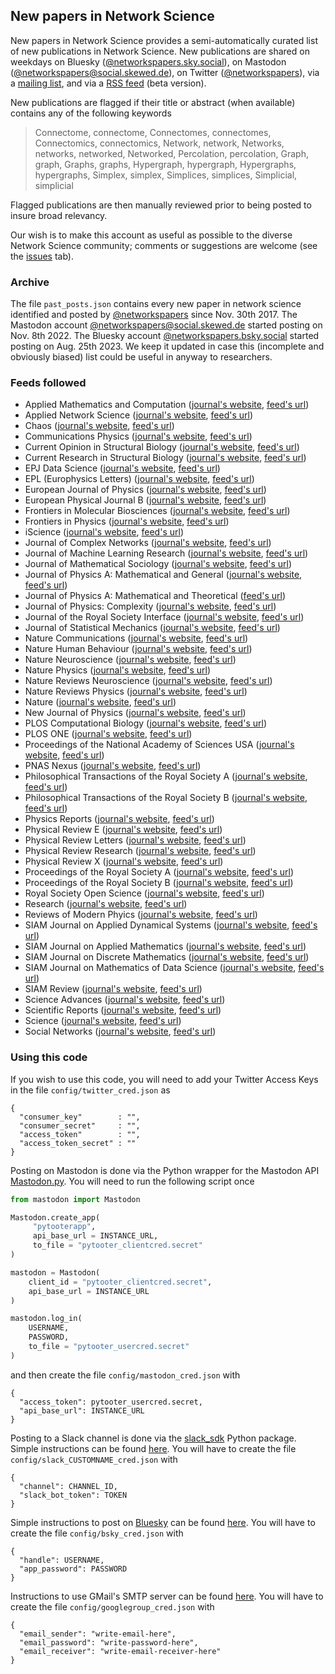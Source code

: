## New papers in Network Science

New papers in Network Science provides a semi-automatically curated list of new publications in Network Science. New publications are shared on weekdays on Bluesky ([@networkspapers.sky.social](https://bsky.app/profile/networkspapers.bsky.social)), on Mastodon ([@networkspapers@social.skewed.de](https://social.skewed.de/@networkspapers)), on Twitter ([@networkspapers](https://twitter.com/networkspapers)), via a [mailing list](https://groups.google.com/g/networkspapers), and via a [RSS feed](https://github.com/antoineallard/networkspapers/blob/main/rss.xml) (beta version).

New publications are flagged if their title or abstract (when available) contains any of the following keywords

> Connectome, connectome, Connectomes, connectomes, Connectomics, connectomics, Network, network, Networks, networks, networked, Networked, Percolation, percolation, Graph, graph, Graphs, graphs, Hypergraph, hypergraph, Hypergraphs, hypergraphs, Simplex, simplex, Simplices, simplices, Simplicial, simplicial

Flagged publications are then manually reviewed prior to being posted to insure broad relevancy.

Our wish is to make this account as useful as possible to the diverse Network Science community; comments or suggestions are welcome (see the [issues](https://github.com/antoineallard/networkspapers/issues) tab).

### Archive

The file `past_posts.json` contains every new paper in network science identified and posted by [@networkspapers](https://twitter.com/networkspapers) since Nov. 30th 2017. The Mastodon account [@networkspapers@social.skewed.de](https://social.skewed.de/@networkspapers) started posting on Nov. 8th 2022. The Bluesky account [@networkspapers.bsky.social](https://bsky.app/profile/networkspapers.bsky.social) started posting on Aug. 25th 2023. We keep it updated in case this (incomplete and obviously biased) list could be useful in anyway to researchers.

### Feeds followed

 - Applied Mathematics and Computation ([journal's website](https://www.sciencedirect.com/journal/applied-mathematics-and-computation), [feed's url](http://rss.sciencedirect.com/publication/science/00963003))
 - Applied Network Science ([journal's website](https://appliednetsci.springeropen.com), [feed's url](http://appliednetsci.springeropen.com/articles/most-recent/rss.xml))
 - Chaos ([journal's website](https://aip.scitation.org/journal/cha), [feed's url](https://aipp.silverchair.com/rss/site_1000025/1000015.xml))
 - Communications Physics ([journal's website](https://www.nature.com/commsphys), [feed's url](http://feeds.nature.com/commsphys/rss/current))
 - Current Opinion in Structural Biology ([journal's website](https://www.journals.elsevier.com/current-opinion-in-structural-biology), [feed's url](https://rss.sciencedirect.com/publication/science/0959440X))
 - Current Research in Structural Biology ([journal's website](https://www.journals.elsevier.com/current-research-in-structural-biology), [feed's url](https://rss.sciencedirect.com/publication/science/2665928X))
 - EPJ Data Science ([journal's website](https://epjdatascience.springeropen.com), [feed's url](http://feeds.feedburner.com/edp_epjds?format=xml))
 - EPL (Europhysics Letters) ([journal's website](https://iopscience.iop.org/journal/0295-5075), [feed's url](http://iopscience.iop.org/journal/rss/0295-5075))
 - European Journal of Physics ([journal's website](https://iopscience.iop.org/journal/0143-0807), [feed's url](https://iopscience.iop.org/journal/rss/0143-0807))
 - European Physical Journal B ([journal's website](https://epjb.epj.org), [feed's url](http://feeds.feedburner.com/edp_epjb?format=xml))
 - Frontiers in Molecular Biosciences ([journal's website](https://www.frontiersin.org/journals/molecular-biosciences), [feed's url](https://www.frontiersin.org/journals/molecular-biosciences/rss))
 - Frontiers in Physics ([journal's website](https://www.frontiersin.org/journals/physics), [feed's url](https://www.frontiersin.org/journals/physics/rss))
 - iScience ([journal's website](https://www.cell.com/iscience/home), [feed's url](https://rss.sciencedirect.com/publication/science/25890042))
 - Journal of Complex Networks ([journal's website](https://academic.oup.com/comnet), [feed's url](http://academic.oup.com/rss/site_5126/advanceAccess_3051.xml))
 - Journal of Machine Learning Research ([journal's website](http://www.jmlr.org), [feed's url](http://www.jmlr.org/jmlr.xml))
 - Journal of Mathematical Sociology ([journal's website](https://www.tandfonline.com/toc/gmas20/current), [feed's url](https://www.tandfonline.com/feed/rss/gmas20))
 - Journal of Physics A: Mathematical and General ([journal's website](https://iopscience.iop.org/journal/0305-4470), [feed's url](http://iopscience.iop.org/journal/rss/0305-4470))
 - Journal of Physics A: Mathematical and Theoretical ([feed's url](https://iopscience.iop.org/journal/rss/1751-8121))
 - Journal of Physics: Complexity ([journal's website](https://iopscience.iop.org/journal/2632-072X), [feed's url](https://iopscience.iop.org/journal/rss/2632-072X))
 - Journal of the Royal Society Interface ([journal's website](https://royalsocietypublishing.org/journal/rsif), [feed's url](http://royalsocietypublishing.org/action/showFeed?type=etoc&feed=rss&jc=rsif))
 - Journal of Statistical Mechanics ([journal's website](https://iopscience.iop.org/journal/1742-5468), [feed's url](https://iopscience.iop.org/journal/rss/1742-5468))
 - Nature Communications ([journal's website](https://www.nature.com/ncomms), [feed's url](http://feeds.nature.com/ncomms/rss/current))
 - Nature Human Behaviour ([journal's website](https://www.nature.com/nathumbehav), [feed's url](http://feeds.nature.com/ncomms/rss/current))
 - Nature Neuroscience ([journal's website](https://www.nature.com/neuro), [feed's url](http://feeds.nature.com/neuro/rss/current))
 - Nature Physics ([journal's website](https://www.nature.com/nphys), [feed's url](http://feeds.nature.com/nphys/rss/current))
 - Nature Reviews Neuroscience ([journal's website](https://www.nature.com/nrn), [feed's url](http://feeds.nature.com/nrn/rss/current))
 - Nature Reviews Physics ([journal's website](https://www.nature.com/natrevphys), [feed's url](http://feeds.nature.com/natrevphys/rss/current))
 - Nature ([journal's website](https://www.nature.com), [feed's url](http://feeds.nature.com/nature/rss/current))
 - New Journal of Physics ([journal's website](https://iopscience.iop.org/journal/1367-2630), [feed's url](http://iopscience.iop.org/journal/rss/1367-2630))
 - PLOS Computational Biology ([journal's website](https://journals.plos.org/ploscompbiol), [feed's url](http://journals.plos.org/ploscompbiol/feed/atom))
 - PLOS ONE ([journal's website](https://journals.plos.org/plosone), [feed's url](http://journals.plos.org/plosone/feed/atom))
 - Proceedings of the National Academy of Sciences USA ([journal's website](https://www.pnas.org), [feed's url](http://www.pnas.org/rss/current.xml))
 - PNAS Nexus ([journal's website](https://academic.oup.com/pnasnexus), [feed's url](https://academic.oup.com/rss/site_6448/4114.xml))
 - Philosophical Transactions of the Royal Society A ([journal's website](https://royalsocietypublishing.org/journal/rsta), [feed's url](https://royalsocietypublishing.org/action/showFeed?type=etoc&feed=rss&jc=rsta))
 - Philosophical Transactions of the Royal Society B ([journal's website](https://royalsocietypublishing.org/journal/rstb), [feed's url](https://royalsocietypublishing.org/action/showFeed?type=etoc&feed=rss&jc=rstb))
 - Physics Reports ([journal's website](https://www.journals.elsevier.com/physics-reports), [feed's url](http://rss.sciencedirect.com/publication/science/03701573))
 - Physical Review E ([journal's website](https://journals.aps.org/pre), [feed's url](http://feeds.aps.org/rss/recent/pre.xml))
 - Physical Review Letters ([journal's website](https://journals.aps.org/prl), [feed's url](http://feeds.aps.org/rss/recent/prl.xml))
 - Physical Review Research ([journal's website](https://journals.aps.org/prresearch), [feed's url](http://feeds.aps.org/rss/recent/prresearch.xml))
 - Physical Review X ([journal's website](https://journals.aps.org/prx), [feed's url](http://feeds.aps.org/rss/recent/prx.xml))
 - Proceedings of the Royal Society A ([journal's website](https://royalsocietypublishing.org/journal/rspa), [feed's url](http://royalsocietypublishing.org/action/showFeed?type=etoc&feed=rss&jc=rspa))
 - Proceedings of the Royal Society B ([journal's website](https://royalsocietypublishing.org/journal/rspb), [feed's url](http://royalsocietypublishing.org/action/showFeed?type=etoc&feed=rss&jc=rspb))
 - Royal Society Open Science ([journal's website](https://royalsocietypublishing.org/journal/rsos), [feed's url](https://royalsocietypublishing.org/action/showFeed?type=etoc&feed=rss&jc=rsos))
 - Research ([journal's website](https://spj.sciencemag.org/journals/research/), [feed's url](https://spj.sciencemag.org/journals/research/rss/))
 - Reviews of Modern Phyics ([journal's website](https://journals.aps.org/rmp), [feed's url](http://feeds.aps.org/rss/recent/rmp.xml))
 - SIAM Journal on Applied Dynamical Systems ([journal's website](https://epubs.siam.org/journal/sjaday), [feed's url](https://epubs.siam.org/action/showFeed?type=etoc&feed=rss&jc=sjaday))
 - SIAM Journal on Applied Mathematics ([journal's website](https://epubs.siam.org/loi/smjmap), [feed's url](https://epubs.siam.org/action/showFeed?ui=0&mi=9cks17&ai=s3&jc=smjmap&type=etoc&feed=rss))
 - SIAM Journal on Discrete Mathematics ([journal's website](https://epubs.siam.org/loi/sjdmec), [feed's url](https://epubs.siam.org/action/showFeed?ui=0&mi=9cks17&ai=sa&jc=sjdmec&type=etoc&feed=rss))
 - SIAM Journal on Mathematics of Data Science ([journal's website](https://epubs.siam.org/loi/sjmdaq), [feed's url](https://epubs.siam.org/action/showFeed?type=etoc&feed=rss&jc=sjmdaq))
 - SIAM Review ([journal's website](https://epubs.siam.org/journal/siread), [feed's url](http://epubs.siam.org/action/showFeed?ui=0&mi=8vgswd&ai=s5&jc=siread&type=etoc&feed=rss))
 - Science Advances ([journal's website](https://advances.sciencemag.org), [feed's url](http://advances.sciencemag.org/rss/current.xml))
 - Scientific Reports ([journal's website](https://www.nature.com/srep), [feed's url](http://feeds.nature.com/srep/rss/current))
 - Science ([journal's website](https://science.sciencemag.org), [feed's url](http://science.sciencemag.org/rss/express.xml))
 - Social Networks ([journal's website](https://www.sciencedirect.com/journal/social-networks), [feed's url](http://rss.sciencedirect.com/publication/science/03788733))


### Using this code

If you wish to use this code, you will need to add your Twitter Access Keys in the file `config/twitter_cred.json` as

```
{
  "consumer_key"        : "",
  "consumer_secret"     : "",
  "access_token"        : "",
  "access_token_secret" : ""
}
```

Posting on Mastodon is done via the Python wrapper for the Mastodon API [Mastodon.py](https://github.com/halcy/Mastodon.py). You will need to run the following script once

```python
from mastodon import Mastodon

Mastodon.create_app(
     "pytooterapp",
     api_base_url = INSTANCE_URL,
     to_file = "pytooter_clientcred.secret"
)

mastodon = Mastodon(
    client_id = "pytooter_clientcred.secret",
    api_base_url = INSTANCE_URL
)

mastodon.log_in(
    USERNAME,
    PASSWORD,
    to_file = "pytooter_usercred.secret"
)
```

and then create the file `config/mastodon_cred.json` with

```
{
  "access_token": pytooter_usercred.secret,
  "api_base_url": INSTANCE_URL
}
```

Posting to a Slack channel is done via the [slack_sdk](https://slack.dev/python-slack-sdk/) Python package. Simple instructions can be found [here](https://plazagonzalo.medium.com/send-messages-to-slack-using-python-4b986586cb6e). You will have to create the file `config/slack_CUSTOMNAME_cred.json` with

```
{
  "channel": CHANNEL_ID,
  "slack_bot_token": TOKEN
}
```

Simple instructions to post on [Bluesky](bsky.social) can be found [here](https://atproto.com/blog/create-post). You will have to create the file `config/bsky_cred.json` with

```
{
  "handle": USERNAME,
  "app_password": PASSWORD
}
```
Instructions to use GMail's SMTP server can be found [here](https://www.youtube.com/watch?v=g_j6ILT-X0k). You will have to create the file `config/googlegroup_cred.json` with

```
{
  "email_sender": "write-email-here",
  "email_password": "write-password-here",
  "email_receiver": "write-email-receiver-here"
}
```
